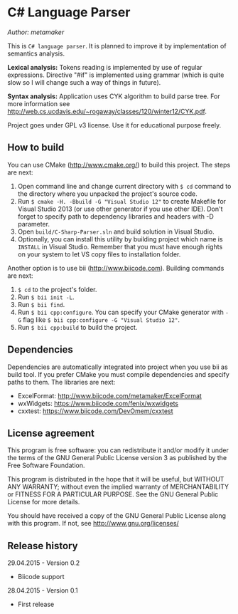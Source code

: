 C# Language Parser
==================

*Author: metamaker*

This is `C# language parser`. It is planned to improve it by implementation of semantics analysis.

**Lexical analysis:** Tokens reading is implemented by use of regular expressions. Directive "#if" is implemented using grammar (which is quite slow so I will
change such a way of things in future).

**Syntax analysis:** Application uses CYK algorithm to build parse tree. For more information see <http://web.cs.ucdavis.edu/~rogaway/classes/120/winter12/CYK.pdf>.

Project goes under GPL v3 license. Use it for educational purpose freely.

How to build
------------

You can use CMake (<http://www.cmake.org/>) to build this project. The steps are next:

1. Open command line and change current directory with `$ cd` command to the directory where you unpacked the project's source code.
2. Run `$ cmake -H. -Bbuild -G "Visual Studio 12"` to create Makefile for Visual Studio 2013 (or use other generator if you use other IDE). Don't forget to specify path to dependency libraries and headers with -D parameter.
3. Open `build/C-Sharp-Parser.sln` and build solution in Visual Studio.
4. Optionally, you can install this utility by building project which name is `INSTALL` in Visual Studio. Remember that you must have enough rights on your system to let VS copy files to installation folder.

Another option is to use bii (<http://www.biicode.com>). Building commands are next:

1. `$ cd` to the project's folder.
2. Run `$ bii init -L`.
3. Run `$ bii find`.
4. Run `$ bii cpp:configure`. You can specify your CMake generator with `-G` flag like `$ bii cpp:configure -G "Visual Studio 12"`.
5. Run `$ bii cpp:build` to build the project.

Dependencies
------------

Dependencies are automatically integrated into project when you use bii as build tool. If you prefer CMake you must compile dependencies and specify paths to them. The libraries are next:

- ExcelFormat: <http://www.biicode.com/metamaker/ExcelFormat>
- wxWidgets: <https://www.biicode.com/fenix/wxwidgets>
- cxxtest: <https://www.biicode.com/DevOmem/cxxtest>

License agreement
-----------------

This program is free software: you can redistribute it and/or modify
it under the terms of the GNU General Public License version 3 as published
by the Free Software Foundation.

This program is distributed in the hope that it will be useful,
but WITHOUT ANY WARRANTY; without even the implied warranty of
MERCHANTABILITY or FITNESS FOR A PARTICULAR PURPOSE.  See the
GNU General Public License for more details.

You should have received a copy of the GNU General Public License
along with this program. If not, see <http://www.gnu.org/licenses/>

Release history
---------------

29.04.2015 - Version 0.2
- Biicode support

28.04.2015 - Version 0.1
- First release
